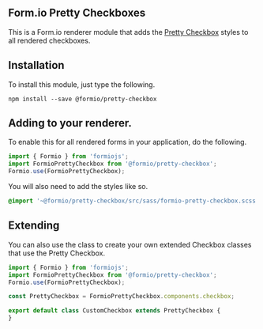 Form.io Pretty Checkboxes
-------------------------
This is a Form.io renderer module that adds the [Pretty Checkbox](https://lokesh-coder.github.io/pretty-checkbox/) styles to all rendered checkboxes.

## Installation
To install this module, just type the following.

```
npm install --save @formio/pretty-checkbox
```

## Adding to your renderer.
To enable this for all rendered forms in your application, do the following.

```js
import { Formio } from 'formiojs';
import FormioPrettyCheckbox from '@formio/pretty-checkbox';
Formio.use(FormioPrettyCheckbox);
```

You will also need to add the styles like so.

```sass
@import '~@formio/pretty-checkbox/src/sass/formio-pretty-checkbox.scss';
```

## Extending
You can also use the class to create your own extended Checkbox classes that use the Pretty Checkbox.

```js
import { Formio } from 'formiojs';
import FormioPrettyCheckbox from '@formio/pretty-checkbox';
Formio.use(FormioPrettyCheckbox);

const PrettyCheckbox = FormioPrettyCheckbox.components.checkbox;

export default class CustomCheckbox extends PrettyCheckbox {
}
```
